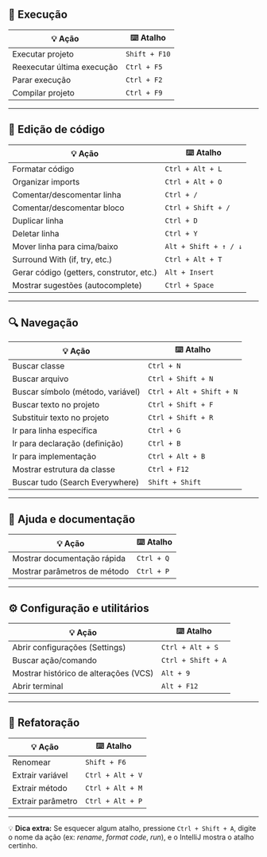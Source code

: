 ## 🏃 **Execução**

| 💡 Ação                    | ⌨️ Atalho     |
| -------------------------- | ------------- |
| Executar projeto           | `Shift + F10` |
| Reexecutar última execução | `Ctrl + F5`   |
| Parar execução             | `Ctrl + F2`   |
| Compilar projeto           | `Ctrl + F9`   |

---

## 🧹 **Edição de código**

| 💡 Ação                                  | ⌨️ Atalho             |
| ---------------------------------------- | --------------------- |
| Formatar código                          | `Ctrl + Alt + L`      |
| Organizar imports                        | `Ctrl + Alt + O`      |
| Comentar/descomentar linha               | `Ctrl + /`            |
| Comentar/descomentar bloco               | `Ctrl + Shift + /`    |
| Duplicar linha                           | `Ctrl + D`            |
| Deletar linha                            | `Ctrl + Y`            |
| Mover linha para cima/baixo              | `Alt + Shift + ↑ / ↓` |
| Surround With (if, try, etc.)            | `Ctrl + Alt + T`      |
| Gerar código (getters, construtor, etc.) | `Alt + Insert`        |
| Mostrar sugestões (autocomplete)         | `Ctrl + Space`        |

---

## 🔍 **Navegação**

| 💡 Ação                           | ⌨️ Atalho                |
| --------------------------------- | ------------------------ |
| Buscar classe                     | `Ctrl + N`               |
| Buscar arquivo                    | `Ctrl + Shift + N`       |
| Buscar símbolo (método, variável) | `Ctrl + Alt + Shift + N` |
| Buscar texto no projeto           | `Ctrl + Shift + F`       |
| Substituir texto no projeto       | `Ctrl + Shift + R`       |
| Ir para linha específica          | `Ctrl + G`               |
| Ir para declaração (definição)    | `Ctrl + B`               |
| Ir para implementação             | `Ctrl + Alt + B`         |
| Mostrar estrutura da classe       | `Ctrl + F12`             |
| Buscar tudo (Search Everywhere)   | `Shift + Shift`          |

---

## 📘 **Ajuda e documentação**

| 💡 Ação                      | ⌨️ Atalho  |
| ---------------------------- | ---------- |
| Mostrar documentação rápida  | `Ctrl + Q` |
| Mostrar parâmetros de método | `Ctrl + P` |

---

## ⚙️ **Configuração e utilitários**

| 💡 Ação                               | ⌨️ Atalho          |
| ------------------------------------- | ------------------ |
| Abrir configurações (Settings)        | `Ctrl + Alt + S`   |
| Buscar ação/comando                   | `Ctrl + Shift + A` |
| Mostrar histórico de alterações (VCS) | `Alt + 9`          |
| Abrir terminal                        | `Alt + F12`        |

---

## 🧠 **Refatoração**

| 💡 Ação           | ⌨️ Atalho        |
| ----------------- | ---------------- |
| Renomear          | `Shift + F6`     |
| Extrair variável  | `Ctrl + Alt + V` |
| Extrair método    | `Ctrl + Alt + M` |
| Extrair parâmetro | `Ctrl + Alt + P` |

---

💡 **Dica extra:**
Se esquecer algum atalho, pressione `Ctrl + Shift + A`, digite o nome da ação (ex: *rename*, *format code*, *run*), e o IntelliJ mostra o atalho certinho.


